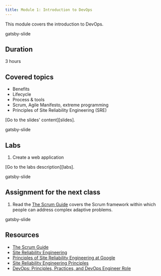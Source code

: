 ```yaml
---
title: Module 1: Introduction to DevOps
---
```


This module covers the introduction to DevOps.

gatsby-slide

## Duration

3 hours

## Covered topics

- Benefits
- Lifecycle
- Process & tools
- Scrum, Agile Manifesto, extreme programming
- Principles of Site Reliability Engineering (SRE)

[Go to the slides' content][slides].

gatsby-slide

## Labs

1. Create a web application

[Go to the labs description][labs].

gatsby-slide

## Assignment for the next class

1. Read the [The Scrum Guide](https://www.scrumguides.org/docs/scrumguide/v2017/2017-Scrum-Guide-US.pdf) covers the Scrum framework within which people can address complex adaptive problems.

gatsby-slide

## Resources

- [The Scrum Guide](https://www.scrumguides.org/docs/scrumguide/v2017/2017-Scrum-Guide-US.pdf)
- [Site Reliability Engineering](https://landing.google.com/sre/books/)
- [Principles of Site Reliability Engineering at Google](https://medium.com/@jdavidmitchell/principles-of-site-reliability-engineering-at-google-8382b054e498)
- [Site Reliability Engineering Principles](https://medium.com/@alexbmeng/site-reliability-engineering-principals-fd52229bfcd6)
- [DevOps: Principles, Practices, and DevOps Engineer Role](https://www.altexsoft.com/blog/engineering/devops-principles-practices-and-devops-engineer-role/)
